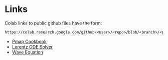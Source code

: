 # Links

Colab links to public github files have the form:
```
https://colab.research.google.com/github/<user>/<repo>/blob/<branch>/<path_to_ipynb_file>
```

- [Pmap Cookbook](https://colab.research.google.com/github/skye/jax/blob/nbtest/docs/notebooks/draft/Pmap_Cookbook.ipynb)
- [Lorentz ODE Solver](https://colab.research.google.com/github/skye/jax/blob/nbtest/docs/notebooks/draft/Lorentz_ODE_Solver.ipynb)
- [Wave Equation](https://colab.research.google.com/github/skye/jax/blob/nbtest/docs/notebooks/draft/Wave_Equation.ipynb)

